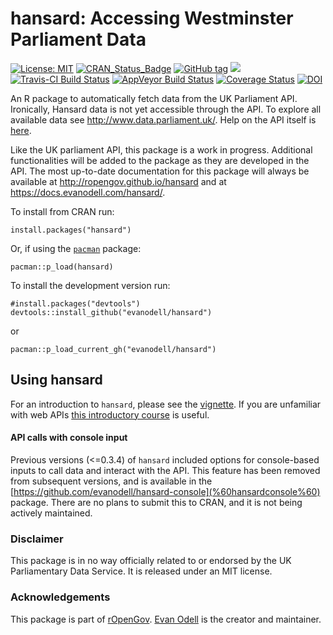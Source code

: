 
<!-- README.md is generated from README.Rmd. Please edit that file -->

<!-- rmarkdown v1 -->

# hansard: Accessing Westminster Parliament Data

[![License:
MIT](https://img.shields.io/badge/License-MIT-blue.svg)](https://opensource.org/licenses/MIT)
[![CRAN\_Status\_Badge](https://www.r-pkg.org/badges/version/hansard)](https://cran.r-project.org/package=hansard)
[![GitHub
tag](https://img.shields.io/github/tag/evanodell/hansard.svg)](https://github.com/evanodell/hansard)
[![](https://cranlogs.r-pkg.org/badges/grand-total/hansard)](https://dgrtwo.shinyapps.io/cranview/)
[![Travis-CI Build
Status](https://travis-ci.org/evanodell/hansard.svg?branch=master)](https://travis-ci.org/evanodell/hansard)
[![AppVeyor Build
Status](https://ci.appveyor.com/api/projects/status/github/evanodell/hansard?branch=master&svg=true)](https://ci.appveyor.com/project/evanodell/hansard)
[![Coverage
Status](https://img.shields.io/codecov/c/github/evanodell/hansard/master.svg)](https://codecov.io/github/evanodell/hansard?branch=master)
[![DOI](https://zenodo.org/badge/72111315.svg)](https://zenodo.org/badge/latestdoi/72111315)

An R package to automatically fetch data from the UK Parliament API.
Ironically, Hansard data is not yet accessible through the API. To
explore all available data see <http://www.data.parliament.uk/>. Help on
the API itself is [here](http://explore.data.parliament.uk/).

Like the UK parliament API, this package is a work in progress.
Additional functionalities will be added to the package as they are
developed in the API. The most up-to-date documentation for this package
will always be available at <http://ropengov.github.io/hansard> and at
<https://docs.evanodell.com/hansard/>.

To install from CRAN run:

    install.packages("hansard")

Or, if using the [`pacman`](https://CRAN.R-project.org/package=pacman)
package:

    pacman::p_load(hansard)

To install the development version run:

    #install.packages("devtools")
    devtools::install_github("evanodell/hansard")

or

    pacman::p_load_current_gh("evanodell/hansard")

## Using hansard

For an introduction to `hansard`, please see the
[vignette](http://ropengov.github.io/hansard/articles/introduction.html).
If you are unfamiliar with web APIs [this introductory
course](https://zapier.com/learn/apis/) is useful.

#### API calls with console input

Previous versions (\<=0.3.4) of `hansard` included options for
console-based inputs to call data and interact with the API. This
feature has been removed from subsequent versions, and is available in
the [https://github.com/evanodell/hansard-console](%60hansardconsole%60)
package. There are no plans to submit this to CRAN, and it is not being
actively maintained.

### Disclaimer

This package is in no way officially related to or endorsed by the UK
Parliamentary Data Service. It is released under an MIT license.

### Acknowledgements

This package is part of [rOpenGov](http://ropengov.github.io). [Evan
Odell](https://evanodell.com) is the creator and maintainer.
